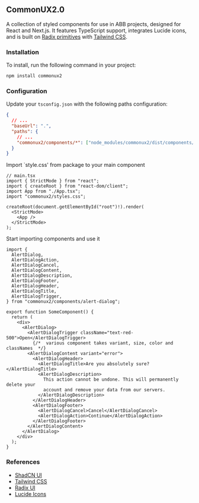 ## CommonUX2.0

A collection of styled components for use in ABB projects, designed for React and Next.js. It features TypeScript support, integrates Lucide icons, and is built on [Radix primitives](https://www.radix-ui.com/) with [Tailwind CSS](https://tailwindcss.com/).

### Installation

To install, run the following command in your project:

```bash
npm install commonux2
```

### Configuration

Update your `tsconfig.json` with the following paths configuration:

```json
{
  // ...
  "baseUrl": ".",
  "paths": {
    // ...
    "commonux2/components/*": ["node_modules/commonux2/dist/components/*"]
  }
}
```

Import `style.css' from package to your main component

```tsx
// main.tsx
import { StrictMode } from "react";
import { createRoot } from "react-dom/client";
import App from "./App.tsx";
import "commonux2/styles.css";

createRoot(document.getElementById("root")!).render(
  <StrictMode>
    <App />
  </StrictMode>
);
```

Start importing components and use it

```tsx
import {
  AlertDialog,
  AlertDialogAction,
  AlertDialogCancel,
  AlertDialogContent,
  AlertDialogDescription,
  AlertDialogFooter,
  AlertDialogHeader,
  AlertDialogTitle,
  AlertDialogTrigger,
} from "commonux2/components/alert-dialog";

export function SomeComponent() {
  return (
    <div>
      <AlertDialog>
        <AlertDialogTrigger className="text-red-500">Open</AlertDialogTrigger>
          {/*  various component takes variant, size, color and classNames  */}
        <AlertDialogContent variant="error">
          <AlertDialogHeader>
            <AlertDialogTitle>Are you absolutely sure?</AlertDialogTitle>
            <AlertDialogDescription>
              This action cannot be undone. This will permanently delete your
              account and remove your data from our servers.
            </AlertDialogDescription>
          </AlertDialogHeader>
          <AlertDialogFooter>
            <AlertDialogCancel>Cancel</AlertDialogCancel>
            <AlertDialogAction>Continue</AlertDialogAction>
          </AlertDialogFooter>
        </AlertDialogContent>
      </AlertDialog>
    </div>
  );
}
```

### References

- [ShadCN UI](https://github.com/shadcn/ui)
- [Tailwind CSS](https://tailwindcss.com/)
- [Radix UI](https://www.radix-ui.com/)
- [Lucide Icons](https://lucide.dev/)
